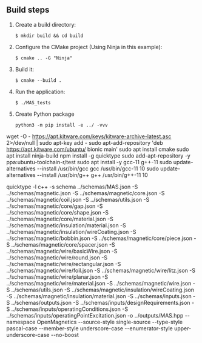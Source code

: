 
## Build steps

1. Create a build directory:

    ```
    $ mkdir build && cd build
    ```

2. Configure the CMake project (Using Ninja in this example):

    ```
    $ cmake .. -G "Ninja"
    ```

4. Build it:

    ```
    $ cmake --build .
    ```

5. Run the application:

    ```
    $ ./MAS_tests
    ```
6. Create Python package

    ```
    python3 -m pip install -e ../ -vvv
    ```


wget -O - https://apt.kitware.com/keys/kitware-archive-latest.asc 2>/dev/null | sudo apt-key add -
sudo apt-add-repository 'deb https://apt.kitware.com/ubuntu/ bionic main'
sudo apt install cmake
sudo apt install ninja-build
npm install -g quicktype
sudo add-apt-repository -y ppa:ubuntu-toolchain-r/test
sudo apt install -y gcc-11 g++-11
sudo update-alternatives --install /usr/bin/gcc gcc /usr/bin/gcc-11 10
sudo update-alternatives --install /usr/bin/g++ g++ /usr/bin/g++-11 10

quicktype -l c++ -s schema ../schemas/MAS.json -S ../schemas/magnetic.json -S ../schemas/magnetic/core.json -S ../schemas/magnetic/coil.json -S ../schemas/utils.json -S ../schemas/magnetic/core/gap.json -S ../schemas/magnetic/core/shape.json -S ../schemas/magnetic/core/material.json -S ../schemas/magnetic/insulation/material.json -S ../schemas/magnetic/insulation/wireCoating.json -S ../schemas/magnetic/bobbin.json -S ../schemas/magnetic/core/piece.json -S ../schemas/magnetic/core/spacer.json -S ../schemas/magnetic/wire/basicWire.json -S ../schemas/magnetic/wire/round.json -S ../schemas/magnetic/wire/rectangular.json -S ../schemas/magnetic/wire/foil.json -S ../schemas/magnetic/wire/litz.json -S ../schemas/magnetic/wire/planar.json -S ../schemas/magnetic/wire/material.json -S ../schemas/magnetic/wire.json -S ../schemas/utils.json -S ../schemas/magnetic/insulation/wireCoating.json -S ../schemas/magnetic/insulation/material.json -S ../schemas/inputs.json -S ../schemas/outputs.json -S ../schemas/inputs/designRequirements.json -S ../schemas/inputs/operatingConditions.json -S ../schemas/inputs/operatingPointExcitation.json -o ../outputs/MAS.hpp --namespace OpenMagnetics --source-style single-source --type-style pascal-case --member-style underscore-case --enumerator-style upper-underscore-case --no-boost

